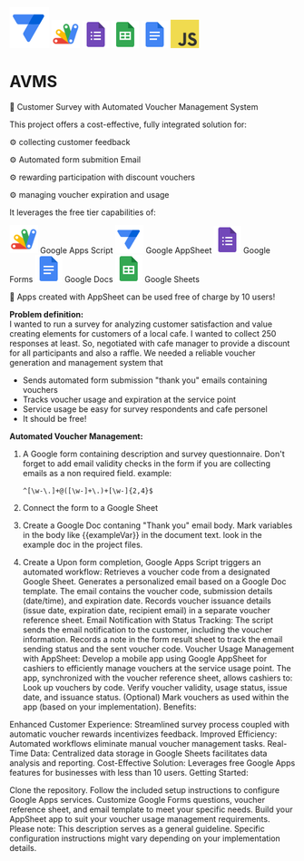 [![AppSheet](https://github.com/h4ppy0wl/myMaterials/blob/main/app-sheet.svg)](https://script.google.com/home/start) <img src="https://github.com/h4ppy0wl/myMaterials/blob/main/480px-Google_Apps_Script.svg.png" alt="appsheet" url="https://about.appsheet.com/home/" width="50" height="50"> [![Forms](https://github.com/h4ppy0wl/myMaterials/blob/main/forms_2020q4_48dp.png)](https://docs.google.com/forms/)  [![Sheets](https://github.com/h4ppy0wl/myMaterials/blob/main/sheets_2020q4_48dp.png)](https://docs.google.com/spreadsheets/)  [![Docs](https://github.com/h4ppy0wl/myMaterials/blob/main/docs_2020q4_48dp.png)](https://docs.google.com/document/) <img src="https://github.com/h4ppy0wl/myMaterials/blob/main/JavaScript-logo.png" alt="JS" width="50" height="50">

# AVMS
:rocket: Customer Survey with Automated Voucher Management System


This project offers a cost-effective, fully integrated solution for:

:gear: collecting customer feedback

:gear: Automated form submition Email

:gear: rewarding participation with discount vouchers

:gear: managing voucher expiration and usage



It leverages the free tier capabilities of:

<a href="https://about.appsheet.com/home/"><img src="https://github.com/h4ppy0wl/myMaterials/blob/main/480px-Google_Apps_Script.svg.png" alt="Apps Script"  width="50" height="50"></a> Google Apps Script    <a href="https://script.google.com/home/start"><img src="https://github.com/h4ppy0wl/myMaterials/blob/main/app-sheet.svg" alt="appsheet"  width="50" height="50"></a> Google AppSheet    [![Forms](https://github.com/h4ppy0wl/myMaterials/blob/main/forms_2020q4_48dp.png)](https://docs.google.com/forms/) Google Forms    [![Docs](https://github.com/h4ppy0wl/myMaterials/blob/main/docs_2020q4_48dp.png)](https://docs.google.com/document/) Google Docs    [![Sheets](https://github.com/h4ppy0wl/myMaterials/blob/main/sheets_2020q4_48dp.png)](https://docs.google.com/spreadsheets/) Google Sheets


:vertical_traffic_light: Apps created with AppSheet can be used free of charge by 10 users!


**Problem definition:**  
I wanted to run a survey for analyzing customer satisfaction and value creating elements for customers of a local cafe. I wanted to collect 250 responses at least. So, negotiated with cafe manager to provide a discount for all participants and also a raffle. We needed a reliable voucher generation and management system that
* Sends automated form submission "thank you" emails containing vouchers
* Tracks voucher usage and expiration at the service point
* Service usage be easy for survey respondents and cafe personel
* It should be free!


**Automated Voucher Management:**  
1. A Google form containing description and survey questionnaire. Don't forget to add email validity checks in the form if you are collecting emails as a non required field. example:
 
   ```regex
   ^[\w-\.]+@([\w-]+\.)+[\w-]{2,4}$
   ```
2. Connect the form to a Google Sheet
3. Create a Google Doc contaning "Thank you" email body. Mark variables in the body like {{exampleVar}} in the document text. look in the example doc in the project files.
4. Create a 
Upon form  completion, Google Apps Script triggers an automated workflow:
Retrieves a voucher code from a designated Google Sheet.
Generates a personalized email based on a Google Doc template.
The email contains the voucher code, submission details (date/time), and expiration date.
Records voucher issuance details (issue date, expiration date, recipient email) in a separate voucher reference sheet.
Email Notification with Status Tracking:
The script sends the email notification to the customer, including the voucher information.
Records a note in the form result sheet to track the email sending status and the sent voucher code.
Voucher Usage Management with AppSheet:
Develop a mobile app using Google AppSheet for cashiers to efficiently manage vouchers at the service usage point.
The app, synchronized with the voucher reference sheet, allows cashiers to:
Look up vouchers by code.
Verify voucher validity, usage status, issue date, and issuance status.
(Optional) Mark vouchers as used within the app (based on your implementation).
Benefits:

Enhanced Customer Experience: Streamlined survey process coupled with automatic voucher rewards incentivizes feedback.
Improved Efficiency: Automated workflows eliminate manual voucher management tasks.
Real-Time Data: Centralized data storage in Google Sheets facilitates data analysis and reporting.
Cost-Effective Solution: Leverages free Google Apps features for businesses with less than 10 users.
Getting Started:

Clone the repository.
Follow the included setup instructions to configure Google Apps services.
Customize Google Forms questions, voucher reference sheet, and email template to meet your specific needs.
Build your AppSheet app to suit your voucher usage management requirements.
Please note: This description serves as a general guideline. Specific configuration instructions might vary depending on your implementation details.

